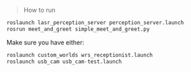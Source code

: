 > How to run

```python
roslaunch lasr_perception_server perception_server.launch
rosrun meet_and_greet simple_meet_and_greet.py

```

Make sure you have either:

```python
roslaunch custom_worlds wrs_receptionist.launch
roslaunch usb_cam usb_cam-test.launch
```
